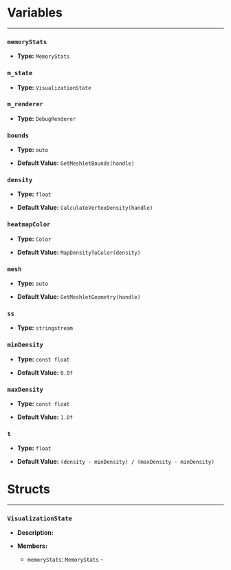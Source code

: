 
# Variables
---

### `memoryStats`

- **Type:** `MemoryStats`



### `m_state`

- **Type:** `VisualizationState`



### `m_renderer`

- **Type:** `DebugRenderer`



### `bounds`

- **Type:** `auto`

- **Default Value:** `GetMeshletBounds(handle)`



### `density`

- **Type:** `float`

- **Default Value:** `CalculateVertexDensity(handle)`



### `heatmapColor`

- **Type:** `Color`

- **Default Value:** `MapDensityToColor(density)`



### `mesh`

- **Type:** `auto`

- **Default Value:** `GetMeshletGeometry(handle)`



### `ss`

- **Type:** `stringstream`



### `minDensity`

- **Type:** `const float`

- **Default Value:** `0.0f`



### `maxDensity`

- **Type:** `const float`

- **Default Value:** `1.0f`



### `t`

- **Type:** `float`

- **Default Value:** `(density - minDensity) / (maxDensity - minDensity)`




# Structs
---

### `VisualizationState`

- **Description:** 

- **Members:**

  - `memoryStats`: `MemoryStats` - 



